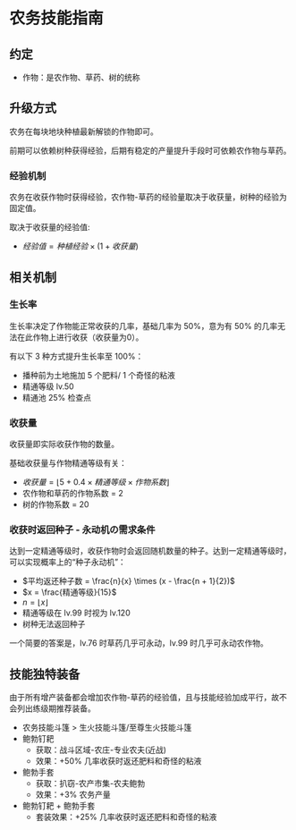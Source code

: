 # 农务技能指南
## 约定
* 作物：是农作物、草药、树的统称

## 升级方式
农务在每块地块种植最新解锁的作物即可。

前期可以依赖树种获得经验，后期有稳定的产量提升手段时可依赖农作物与草药。

### 经验机制
农务在收获作物时获得经验，农作物-草药的经验量取决于收获量，树种的经验为固定值。

取决于收获量的经验值:
* $经验值 = 种植经验\times (1 + 收获量)$

## 相关机制
### 生长率
生长率决定了作物能正常收获的几率，基础几率为 50%，意为有 50% 的几率无法在此作物上进行收获（收获量为0）。

有以下 3 种方式提升生长率至 100%：
* 播种前为土地施加 5 个肥料/ 1 个奇怪的粘液
* 精通等级 lv.50
* 精通池 25% 检查点

### 收获量
收获量即实际收获作物的数量。

基础收获量与作物精通等级有关：
* $收获量 = \lfloor 5 + 0.4 \times 精通等级 \times 作物系数\rfloor$
* 农作物和草药的作物系数 = 2
* 树的作物系数 = 20

### 收获时返回种子 - 永动机の需求条件
达到一定精通等级时，收获作物时会返回随机数量的种子。达到一定精通等级时，可以实现概率上的“种子永动机”：
* $平均返还种子数 = \frac{n}{x} \times (x - \frac{n + 1}{2})$
* $x = \frac{精通等级}{15}$
* $n = \lfloor x \rfloor$
* 精通等级在 lv.99 时视为 lv.120
* 树种无法返回种子

一个简要的答案是，lv.76 时草药几乎可永动，lv.99 时几乎可永动农作物。

## 技能独特装备
由于所有增产装备都会增加农作物-草药的经验值，且与技能经验加成平行，故不会列出练级期推荐装备。
* 农务技能斗篷 > 生火技能斗篷/至尊生火技能斗篷
* 鲍勃钉耙
    + 获取：战斗区域-农庄-专业农夫(近战)
    + 效果：+50% 几率收获时返还肥料和奇怪的粘液
* 鲍勃手套
    + 获取：扒窃-农产市集-农夫鲍勃
    + 效果：+3% 农务产量
* 鲍勃钉耙 + 鲍勃手套
    + 套装效果：+25% 几率收获时返还肥料和奇怪的粘液